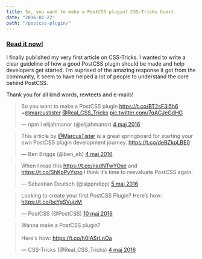 ```yaml
---
title: So, you want to make a PostCSS plugin? CSS-Tricks Guest.
date: "2016-01-22"
path: "/postcss-plugin/"
---
```


### [Read it now!](https://css-tricks.com/want-make-postcss-plugin/)

I finally published my very first article on CSS-Tricks. I wanted to write a clear guideline of how a good PostCSS plugin should be made and help developers get started. I’m suprised of the amazing response it got from the community, it seem to have helped a lot of people to understand the core behind PostCSS.

Thank you for all kind words, rewteets and e-mails!

<blockquote class="twitter-tweet" data-lang="sv"><p lang="en" dir="ltr">So you want to make a PostCSS plugin <a href="https://t.co/BT2sF3i5h6">https://t.co/BT2sF3i5h6</a> +<a href="https://twitter.com/MarcusTister">@marcustister</a> <a href="https://twitter.com/Real_CSS_Tricks">@Real_CSS_Tricks</a> <a href="https://t.co/7qACJeGdHG">pic.twitter.com/7qACJeGdHG</a></p>&mdash; npm i elijahmanor (@elijahmanor) <a href="https://twitter.com/elijahmanor/status/727898652816113665">4 maj 2016</a></blockquote>
<script async src="//platform.twitter.com/widgets.js" charset="utf-8"></script>

<blockquote class="twitter-tweet" data-lang="sv"><p lang="en" dir="ltr">This article by <a href="https://twitter.com/MarcusTister">@MarcusTister</a> is a great springboard for starting your own PostCSS plugin development journey. <a href="https://t.co/deBZkpLBE0">https://t.co/deBZkpLBE0</a></p>&mdash; Ben Briggs (@ben_eb) <a href="https://twitter.com/ben_eb/status/727845301566906370">4 maj 2016</a></blockquote>
<script async src="//platform.twitter.com/widgets.js" charset="utf-8"></script>

<blockquote class="twitter-tweet" data-lang="sv"><p lang="en" dir="ltr">When I read this <a href="https://t.co/nadNTwYOxe">https://t.co/nadNTwYOxe</a> and <a href="https://t.co/ShKpPvYspo">https://t.co/ShKpPvYspo</a> I think it’s time to reevaluate PostCSS again.</p>&mdash; Sebastian Deutsch (@sippndipp) <a href="https://twitter.com/sippndipp/status/728132703652974592">5 maj 2016</a></blockquote>
<script async src="//platform.twitter.com/widgets.js" charset="utf-8"></script>

<blockquote class="twitter-tweet" data-lang="sv"><p lang="en" dir="ltr">Looking to create your first PostCSS Plugin? Here’s how: <a href="https://t.co/bcYgSVujzM">https://t.co/bcYgSVujzM</a></p>&mdash; PostCSS (@PostCSS) <a href="https://twitter.com/PostCSS/status/729994863387811840">10 maj 2016</a></blockquote>
<script async src="//platform.twitter.com/widgets.js" charset="utf-8"></script>

<blockquote class="twitter-tweet" data-lang="sv"><p lang="en" dir="ltr">Wanna make a PostCSS plugin? <br><br>Here&#39;s how: <a href="https://t.co/h0IASrLnOa">https://t.co/h0IASrLnOa</a></p>&mdash; CSS-Tricks (@Real_CSS_Tricks) <a href="https://twitter.com/Real_CSS_Tricks/status/727947914727821318">4 maj 2016</a></blockquote>
<script async src="//platform.twitter.com/widgets.js" charset="utf-8"></script>
